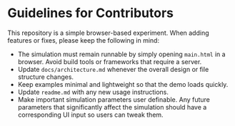 # Guidelines for Contributors

This repository is a simple browser-based experiment. When adding features or
fixes, please keep the following in mind:

- The simulation must remain runnable by simply opening `main.html` in a
  browser. Avoid build tools or frameworks that require a server.
- Update `docs/architecture.md` whenever the overall design or file structure
  changes.
- Keep examples minimal and lightweight so that the demo loads quickly.
- Update `readme.md` with any new usage instructions.
- Make important simulation parameters user definable. Any future parameters
  that significantly affect the simulation should have a corresponding UI
  input so users can tweak them.
